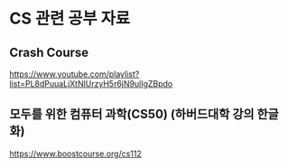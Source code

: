 # CS 관련 공부 자료

## Crash Course 
https://www.youtube.com/playlist?list=PL8dPuuaLjXtNlUrzyH5r6jN9ulIgZBpdo

## 모두를 위한 컴퓨터 과학(CS50) (하버드대학 강의 한글화)
https://www.boostcourse.org/cs112